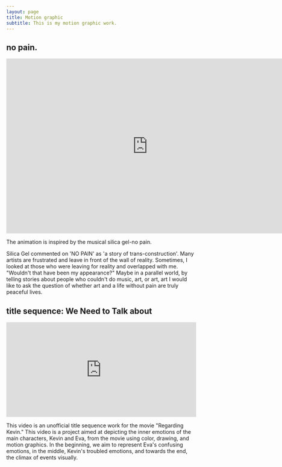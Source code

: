 ```yaml
---
layout: page
title: Motion graphic
subtitle: This is my motion graphic work.
---
```


## no pain.


<iframe width="750" height="465" src="https://www.youtube.com/embed/mw0KWKOjKrM" title="[FMV] Sillica Gel - NO PAIN (fan animated music video)" frameborder="0" allow="accelerometer; autoplay; clipboard-write; encrypted-media; gyroscope; picture-in-picture; web-share" allowfullscreen></iframe>

The animation is inspired by the musical silica gel-no pain.


Silica Gel commented on 'NO PAIN' as 'a story of trans-construction'.
Many artists are frustrated and leave in front of the wall of reality. Sometimes, I looked at those who were leaving for reality and overlapped with me.
"Wouldn't that have been my appearance?"
Maybe in a parallel world, by telling stories about people who couldn't do music, art, or art, art 
I would like to ask the question of whether art and a life without pain are truly peaceful lives.



## title sequence: We Need to Talk about 


<div style="padding:50% 0 0 0;position:relative;"><iframe src="https://player.vimeo.com/video/862092129?badge=0&amp;autopause=0&amp;player_id=0&amp;app_id=58479" frameborder="0" allow="autoplay; fullscreen; picture-in-picture" style="position:absolute;top:0;left:0;width:100%;height:100%;" title="title sequence: We Need to Talk about Kevin"></iframe></div><script src="https://player.vimeo.com/api/player.js"></script>


This video is an unofficial title sequence work for the movie "Regarding Kevin."
This video is a project aimed at depicting the inner emotions of the main characters, Kevin and Eva, from the movie using color, drawing, and motion graphics. In the beginning, we aim to represent Eva's confusing emotions, in the middle, Kevin's troubled emotions, and towards the end, the climax of events visually.
